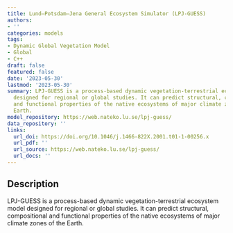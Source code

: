 ```yaml
---
title: Lund–Potsdam–Jena General Ecosystem Simulator (LPJ-GUESS)
authors:
- ''
categories: models
tags:
- Dynamic Global Vegetation Model
- Global
- C++
draft: false
featured: false
date: '2023-05-30'
lastmod: '2023-05-30'
summary: LPJ-GUESS is a process-based dynamic vegetation-terrestrial ecosystem model
  designed for regional or global studies. It can predict structural, compositional
  and functional properties of the native ecosystems of major climate zones of the
  Earth.
model_repository: https://web.nateko.lu.se/lpj-guess/
data_repository: ''
links:
  url_doi: https://doi.org/10.1046/j.1466-822X.2001.t01-1-00256.x
  url_pdf: ''
  url_source: https://web.nateko.lu.se/lpj-guess/
  url_docs: ''
---
```


## Description

LPJ-GUESS is a process-based dynamic vegetation-terrestrial ecosystem model designed for regional or global studies. It can predict structural, compositional and functional properties of the native ecosystems of major climate zones of the Earth.

